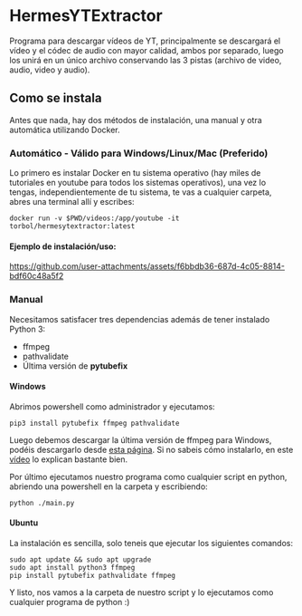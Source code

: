 ﻿# HermesYTExtractor
Programa para descargar vídeos de YT, principalmente se descargará el vídeo y el códec de audio con mayor calidad, ambos por separado, luego los unirá en un único archivo conservando las 3 pistas (archivo de video, audio, video y audio).

## Como se instala
Antes que nada, hay dos métodos de instalación, una manual y otra automática utilizando Docker.

### Automático - Válido para Windows/Linux/Mac (Preferido)
Lo primero es instalar Docker en tu sistema operativo (hay miles de tutoriales en youtube para todos los sistemas operativos), una vez lo tengas, independientemente de tu sistema, te vas a cualquier carpeta, abres una terminal allí y escribes:

<pre><code>docker run -v $PWD/videos:/app/youtube -it torbol/hermesytextractor:latest</code></pre>

#### Ejemplo de instalación/uso:


https://github.com/user-attachments/assets/f6bbdb36-687d-4c05-8814-bdf60c48a5f2



### Manual
Necesitamos satisfacer tres dependencias además de tener instalado Python 3:
<ul>
  <li>ffmpeg</li>
  <li>pathvalidate</li>
  <li>Última versión de <b>pytubefix</b></li>
</ul>

#### Windows
Abrimos powershell como administrador y ejecutamos:

<pre><code>pip3 install pytubefix ffmpeg pathvalidate</pre></code>
Luego debemos descargar la última versión de ffmpeg para Windows, podéis descargarlo desde <a href="https://github.com/BtbN/FFmpeg-Builds/releases">esta página</a>. Si no sabeis cómo instalarlo, en este <a href="https://www.youtube.com/watch?app=desktop&v=JR36oH35Fgg&ab_channel=Koolac">vídeo</a> lo explican bastante bien.

Por último ejecutamos nuestro programa como cualquier script en python, abriendo una powershell en la carpeta y escribiendo:
<pre><code>python ./main.py</code></pre>

#### Ubuntu
La instalación es sencilla, solo teneis que ejecutar los siguientes comandos:

<pre><code>sudo apt update && sudo apt upgrade
sudo apt install python3 ffmpeg
pip install pytubefix pathvalidate ffmpeg</code></pre>

Y listo, nos vamos a la carpeta de nuestro script y lo ejecutamos como cualquier programa de python :)
